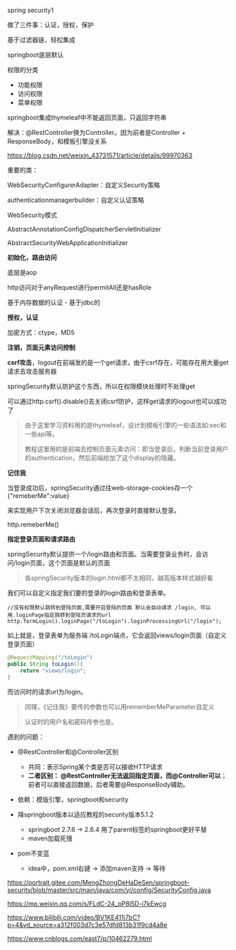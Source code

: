 spring security1

做了三件事：认证，授权，保护

基于过滤器链，轻松集成

springboot底层默认

权限的分类

- 功能权限
- 访问权限
- 菜单权限



springboot集成thymeleaf中不能返回页面，只返回字符串

解决：@RestController换为Controller。因为前者是Controller + ResponseBody，和模板引擎没关系

https://blog.csdn.net/weixin_43731571/article/details/99970363



重要的类：

WebSecurityConfigurerAdapter：自定义Security策略

authenticationmanagerbuilder：自定义认证策略

WebSecurity模式



AbstractAnnotationConfigDispatcherServletInitializer

AbstractSecurityWebApplicationInitializer



**初始化，路由访问**





底层是aop

http访问对于anyRequest进行permitAll还是hasRole

基于内存数据的认证 - 基于jdbc的



**授权，认证**



加密方式：ctype，MD5



**注销，页面元素访问控制**



**csrf攻击**，logout在前端发的是一个get请求，由于csrf存在，可能存在用大量get请求去攻击服务器

springSecurity默认防护这个东西，所以在权限模块处理时不处理get

可以通过http.csrf().disable()去关闭csrf防护，这样get请求的logout也可以成功了



> 由于这里学习资料用的是thymeleaf，设计到模板引擎的一些语法如:sec和一些api等。
>
> 教程这里用的是前端去控制页面元素访问：即当登录后，判断当前登录用户的authentication，然后前端给加了这个display的隐藏。



**记住我**

当登录成功后，springSecurity通过往web-storage-cookies存一个{"remeberMe":value}

来实现用户下次关闭浏览器会话后，再次登录时直接默认登录。

http.remeberMe()



**指定登录页面和请求路由**

springSecurity默认提供一个/login路由和页面。当需要登录业务时，会访问/login页面，这个页面是默认的页面

> 各springSecurity版本的login.html都不太相同，越高版本样式越好看

我们可以自定义指定我们要的登录的login路由和登录表单。

```
//没有权限默认跳转到登陆页面,需要开启登陆的页面 默认会自动请求 /login, 可以用.loginPage指定跳转到登陆页请求的url
http.formLogin().loginPage("/toLogin").loginProcessingUrl("/login");
```

如上就是，登录表单为服务端 /toLogin端点，它会返回views/login页面（自定义登录页面）

```java
@RequestMapping("/toLogin")
public String toLogin(){
    return "views/login";
}
```

而访问时的请求url为/login。

> 同理，《记住我》要传的参数也可以用rememberMeParameter自定义
>
> 认证时的用户名和密码传参也是。



遇到的问题：

- @RestController和@Controller区别
  - 共同：表示Spring某个类是否可以接收HTTP请求
  - **二者区别： @RestController无法返回指定页面，而@Controller可以**；前者可以直接返回数据，后者需要@ResponseBody辅助。

- 依赖：模版引擎，springboot和security

- 降springboot版本以适应教程的security版本5.1.2
  - springboot 2.7.6 -> 2.6.4 用了parent标签的springboot更好平替
  - maven加载死慢
- pom不变蓝
  - idea中，pom.xml右键 -> 添加maven支持 -> 等待

https://portrait.gitee.com/MengZhongDeHaDeSen/springboot-security/blob/master/src/main/java/com/yi/config/SecurityConfig.java

https://mp.weixin.qq.com/s/FLdC-24_pP8l5D-i7kEwcg

https://www.bilibili.com/video/BV1KE411i7bC?p=4&vd_source=a312f003d7c3e57dfd813b31f9cd4a8e

https://www.cnblogs.com/east7/p/10462279.html